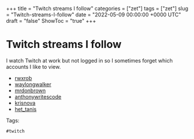 +++
title = "Twitch streams I follow"
categories = ["zet"]
tags = ["zet"]
slug = "Twitch-streams-I-follow"
date = "2022-05-09 00:00:00 +0000 UTC"
draft = "false"
ShowToc = "true"
+++

# Twitch streams I follow

I watch Twitch at work but not logged in so I sometimes forget which
accounts I like to view.

- [rwxrob][tr]
- [waylongwalker][tww]
- [mrdonbrown][tdb]
- [anthonywritescode][wc]
- [krisnova][kn]
- [het_tanis][het]

[tr]: https://www.twitch.tv/rwxrob
[tww]: https://www.twitch.tv/waylonwalker
[tdb]: https://www.twitch.tv/mrdonbrown
[wc]: https://www.twitch.tv/anthonywritescode
[kn]: https://www.twitch.tv/krisnova
[het]: https://www.twitch.tv/het_tanis

Tags:

    #twitch
